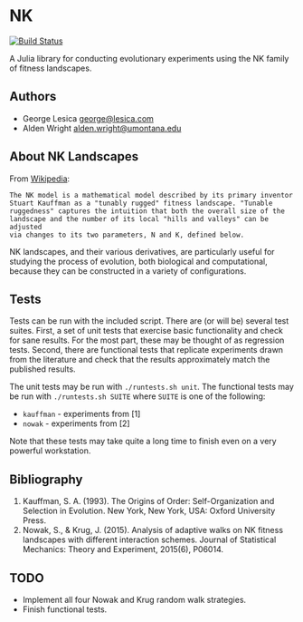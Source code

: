 # NK

[![Build Status](https://travis-ci.org/glesica/NK.jl.svg?branch=master)](https://travis-ci.org/glesica/NK.jl)

A Julia library for conducting evolutionary experiments using the NK family of
fitness landscapes.

## Authors

  * George Lesica <george@lesica.com>
  * Alden Wright <alden.wright@umontana.edu>

## About NK Landscapes

From [Wikipedia](https://en.wikipedia.org/wiki/NK_model):

    The NK model is a mathematical model described by its primary inventor
    Stuart Kauffman as a "tunably rugged" fitness landscape. "Tunable
    ruggedness" captures the intuition that both the overall size of the
    landscape and the number of its local "hills and valleys" can be adjusted
    via changes to its two parameters, N and K, defined below.

NK landscapes, and their various derivatives, are particularly useful for
studying the process of evolution, both biological and
computational, because they can be constructed in a variety of
configurations.

## Tests

Tests can be run with the included script. There are (or will be) several test
suites. First, a set of unit tests that exercise basic functionality and check
for sane results. For the most part, these may be thought of as regression
tests. Second, there are functional tests that replicate experiments drawn
from the literature and check that the results approximately match the
published results.

The unit tests may be run with `./runtests.sh unit`. The functional tests may
be run with `./runtests.sh SUITE` where `SUITE` is one of the following:

  * `kauffman` - experiments from [1]
  * `nowak` - experiments from [2]

Note that these tests may take quite a long time to finish even on a very
powerful workstation.

## Bibliography

  1. Kauffman, S. A. (1993). The Origins of Order: Self-Organization and
     Selection in Evolution. New York, New York, USA: Oxford University Press.
  2. Nowak, S., & Krug, J. (2015). Analysis of adaptive walks on NK fitness
     landscapes with different interaction schemes. Journal of Statistical
     Mechanics: Theory and Experiment, 2015(6), P06014.

## TODO

  * Implement all four Nowak and Krug random walk strategies.
  * Finish functional tests.

